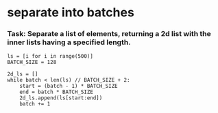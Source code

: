 # separate into batches

### Task: Separate a list of elements, returning a 2d list with the inner lists having a specified length.

```
ls = [i for i in range(500)]
BATCH_SIZE = 128

2d_ls = []
while batch < len(ls) // BATCH_SIZE + 2:
    start = (batch - 1) * BATCH_SIZE
    end = batch * BATCH_SIZE
    2d_ls.append(ls[start:end])
    batch += 1
```
